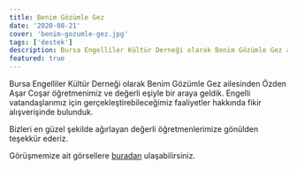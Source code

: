 ```yaml
---
title: Benim Gözümle Gez
date: '2020-08-21'
cover: 'benim-gozumle-gez.jpg'
tags: ['destek']
description: Bursa Engelliler Kültür Derneği olarak Benim Gözümle Gez ailesinden Özden Aşar Coşar öğretmenimiz ve değerli eşiyle bir araya geldik.
featured: true
---
```


Bursa Engelliler Kültür Derneği olarak Benim Gözümle Gez ailesinden Özden Aşar Coşar öğretmenimiz ve değerli eşiyle bir araya geldik. Engelli vatandaşlarımız için gerçekleştirebileceğimiz faaliyetler hakkında fikir alışverişinde bulunduk.

Bizleri en güzel şekilde ağırlayan değerli öğretmenlerimize gönülden teşekkür ederiz.

Görüşmemize ait görsellere <a href="https://photos.app.goo.gl/RzaVAECVGuNgGH5S7" target="_blank" rel="noopener noreferrer">buradan</a> ulaşabilirsiniz.
